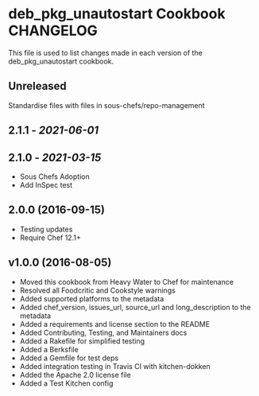 # deb_pkg_unautostart Cookbook CHANGELOG

This file is used to list changes made in each version of the deb_pkg_unautostart cookbook.

## Unreleased

Standardise files with files in sous-chefs/repo-management

## 2.1.1 - *2021-06-01*

## 2.1.0 - *2021-03-15*

- Sous Chefs Adoption
- Add InSpec test

## 2.0.0 (2016-09-15)

- Testing updates
- Require Chef 12.1+

## v1.0.0 (2016-08-05)

- Moved this cookbook from Heavy Water to Chef for maintenance
- Resolved all Foodcritic and Cookstyle warnings
- Added supported platforms to the metadata
- Added chef_version, issues_url, source_url and long_description to the metadata
- Added a requirements and license section to the README
- Added Contributing, Testing, and Maintainers docs
- Added a Rakefile for simplified testing
- Added a Berksfile
- Added a Gemfile for test deps
- Added integration testing in Travis CI with kitchen-dokken
- Added the Apache 2.0 license file
- Added a Test Kitchen config
